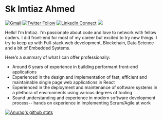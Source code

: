 # Sk Imtiaz Ahmed

[![Gmail](https://img.shields.io/badge/%20-Send%20Mail-black?color=14171A&labelColor=ef5350&logo=gmail&logoColor=ffffff)](mailto:imtiaz101235@gmail.com?subject=From%20GitHub&body=Hi,%20there.%20Found%20you%20from%20GitHub.)
[![Twitter Follow](https://img.shields.io/badge/dynamic/json.svg?color=14171A&labelColor=37474f&logo=twitter&logoColor=4fc3f7&label=&query=%24[0].followers_count&url=https%3A%2F%2Fcdn.syndication.twimg.com%2Fwidgets%2Ffollowbutton%2Finfo.json%3Fscreen_names%3Dimtiaz101325&suffix=%20Followers)](https://twitter.com/imtiaz101325)
[![LinkedIn Connect](https://img.shields.io/badge/%20-Connect-black?color=14171A&labelColor=212121&logo=linkedin&logoColor=ffffff)](https://www.linkedin.com/in/imtiaz101325/)
![](https://komarev.com/ghpvc/?username=imtiaz101325&color=red)

Hello! I'm Imtiaz. I'm passionate about code and love to network with fellow coders. I did front-end for most of my career but excited to try new things. I try to keep up with Full-stack web development, Blockchain, Data Science and a bit of Embedded Systems.

Here's a summary of what I can offer professionally:

- Around 6 years of experience in building performant front-end applications
- Experienced in the design and implementation of fast, efficient and maintainable single page web applications in React
- Experienced in the deployment and maintenance of software systems in a plethora of environments using various degrees of tooling
- Sound understanding and experience in modern software development process-- hands on experience in implementing Scrum/Agile at work

[![Anurag's github stats](https://github-readme-stats.vercel.app/api?username=imtiaz101325&count_private=true&show_icons=true&theme=tokyonight)](https://github.com/anuraghazra/github-readme-stats)
